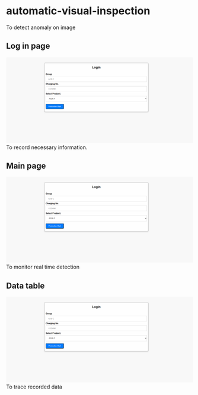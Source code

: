 # automatic-visual-inspection
To detect anomaly on image

## Log in page
![alt text](https://github.com/indraromdoni/automatic-visual-inspection/blob/main/screenshots/Screenshot%202025-10-06%20090230.png?raw=true)
To record necessary information.
## Main page
![alt text](https://github.com/indraromdoni/automatic-visual-inspection/blob/main/screenshots/Screenshot%202025-10-06%20090230.png?raw=true)
To monitor real time detection
## Data table
![alt text](https://github.com/indraromdoni/automatic-visual-inspection/blob/main/screenshots/Screenshot%202025-10-06%20090230.png?raw=true)
To trace recorded data
